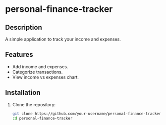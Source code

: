 # personal-finance-tracker

## Description
A simple application to track your income and expenses.

## Features
- Add income and expenses.
- Categorize transactions.
- View income vs expenses chart.

## Installation
1. Clone the repository:
   ```sh
   git clone https://github.com/your-username/personal-finance-tracker.git
   cd personal-finance-tracker
